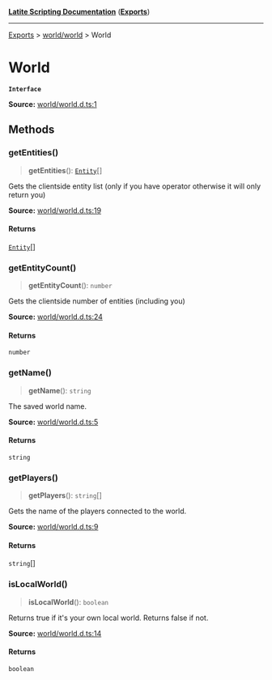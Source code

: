 [**Latite Scripting Documentation**](../../README.md) ([**Exports**](../../exports.md))

---

[Exports](../../exports.md) > [world/world](../index.md) > World

# World

**`Interface`**

**Source:** [world/world.d.ts:1](https://github.com/LatiteScripting/latitescripting.github.io/blob/271604a/definitions/world/world.d.ts#L1)

## Methods

### getEntities()

> **getEntities**(): [`Entity`](../../module.world_entity/classes/class.Entity.md)[]

Gets the clientside entity list (only if you have operator otherwise it will only return you)

**Source:** [world/world.d.ts:19](https://github.com/LatiteScripting/latitescripting.github.io/blob/271604a/definitions/world/world.d.ts#L19)

#### Returns

[`Entity`](../../module.world_entity/classes/class.Entity.md)[]

### getEntityCount()

> **getEntityCount**(): `number`

Gets the clientside number of entities (including you)

**Source:** [world/world.d.ts:24](https://github.com/LatiteScripting/latitescripting.github.io/blob/271604a/definitions/world/world.d.ts#L24)

#### Returns

`number`

### getName()

> **getName**(): `string`

The saved world name.

**Source:** [world/world.d.ts:5](https://github.com/LatiteScripting/latitescripting.github.io/blob/271604a/definitions/world/world.d.ts#L5)

#### Returns

`string`

### getPlayers()

> **getPlayers**(): `string`[]

Gets the name of the players connected to the world.

**Source:** [world/world.d.ts:9](https://github.com/LatiteScripting/latitescripting.github.io/blob/271604a/definitions/world/world.d.ts#L9)

#### Returns

`string`[]

### isLocalWorld()

> **isLocalWorld**(): `boolean`

Returns true if it's your own local world. Returns false if not.

**Source:** [world/world.d.ts:14](https://github.com/LatiteScripting/latitescripting.github.io/blob/271604a/definitions/world/world.d.ts#L14)

#### Returns

`boolean`
